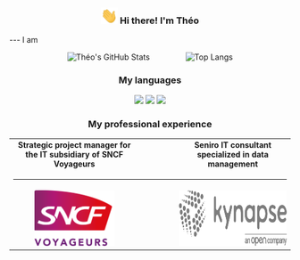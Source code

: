 <!-- Heading -->
<h3 align="center"><img src = ".github/media/wave.gif" width = 30px> Hi there! I'm Théo</h3>
---
I am 
<!--GitHub Stats-->
<p align="center">
  <img src="https://github-readme-stats.vercel.app/api?username=theozanchi&show_icons=true&theme=radical" alt="Théo's GitHub Stats" height="180em" style="margin-right: 30px;">
  <img src="https://github-readme-stats.vercel.app/api/top-langs/?username=theozanchi&theme=radical" alt="Top Langs" height="180em" style="margin-left: 30px;">
</p>

<!--START_SECTION:waka-->
<!--END_SECTION:waka-->

<!--Languages-->
<h3 align="center">My languages</h3>

<p align="center">
  <img src="https://cdn.jsdelivr.net/npm/programming-languages-logos/src/c/c.png" height="100">
  <img src="https://cdn.jsdelivr.net/npm/programming-languages-logos/src/cpp/cpp.png" height="100">
  <img src="https://cdn.jsdelivr.net/npm/programming-languages-logos/src/python/python.png" height="100">
</p>

<!--Professional experience-->
<h3 align="center">My professional experience</h3>

<p align="center">
  <table align="center">
    <tr>
      <!-- Text for first logo -->
      <td align="center">
        <strong>Strategic project manager for the IT subsidiary of SNCF Voyageurs</strong>
      </td>
      <!-- Separating cell -->
      <td width="50"></td>
      <!-- Text for second logo -->
      <td align="center">
        <strong>Seniro IT consultant specialized in data management</strong>
      </td>
    </tr>
    <tr>
      <!-- Separating line -->
      <td colspan="3">
        <hr>
      </td>
    </tr>
    <tr>
      <!-- First logo -->
      <td align="center">
        <img src=".github/media/logo_sncf_voyageurs.svg" alt="Logo SNCF Voyageurs" height="100">
      </td>
      <!-- Separating cell -->
      <td width="50"></td>
      <!-- Second logo -->
      <td align="center">
        <img src=".github/media/logo_kynapse.svg" alt="Logo Kynapse" height="100">
      </td>
    </tr>
  </table>
</p>

